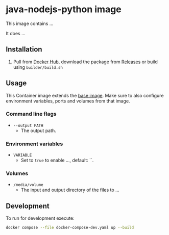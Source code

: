 # java-nodejs-python image

This image contains ...

It does ...

## Installation

1. Pull from [Docker Hub], download the package from [Releases] or build using `builder/build.sh`

## Usage

This Container image extends the [base image]. Make sure to also configure environment variables,
ports and volumes from that image.

### Command line flags

-   `--output PATH`
    -   The output path.

### Environment variables

-   `VARIABLE`
    -   Set to `true` to enable ..., default: ``.

### Volumes

-   `/media/volume`
    -   The input and output directory of the files to ...

## Development

To run for development execute:

```bash
docker compose --file docker-compose-dev.yaml up --build
```

[base image]: https://github.com/mbT-Infrastructure/docker-base
[Docker Hub]: https://hub.docker.com/r/madebytimo/java-nodejs-python
[Releases]: https://github.com/madebytimo/docker-java-nodejs-python/releases
